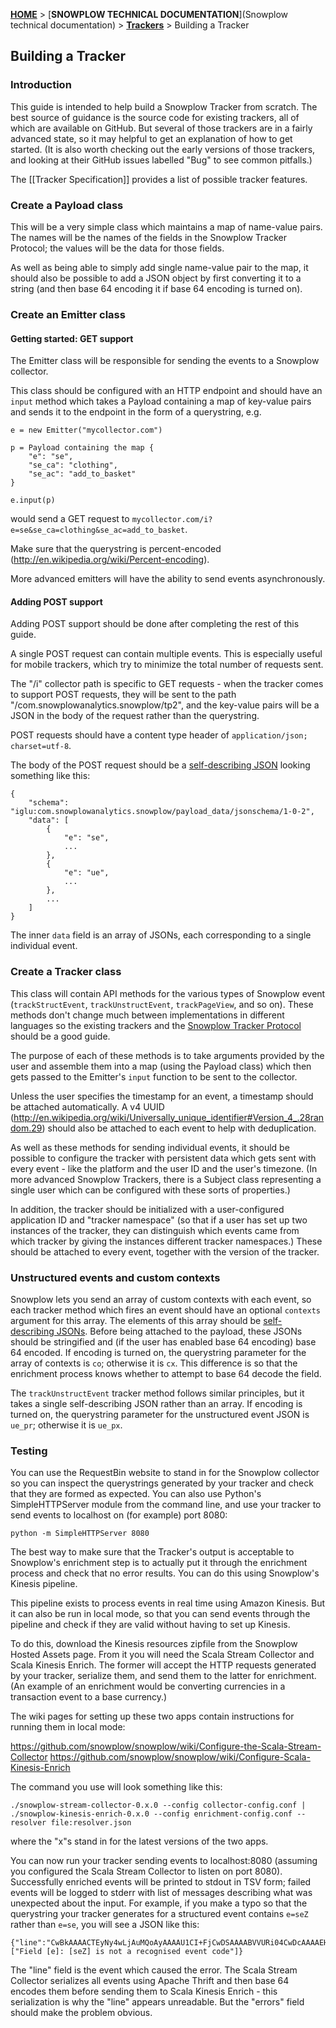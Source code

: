 [**HOME**](Home) > [**SNOWPLOW TECHNICAL DOCUMENTATION**](Snowplow technical documentation) > [**Trackers**](trackers) > Building a Tracker

## Building a Tracker

### Introduction

This guide is intended to help build a Snowplow Tracker from scratch. The best source of guidance is the source code for existing trackers, all of which are available on GitHub. But several of those trackers are in a fairly advanced state, so it may helpful to get an explanation of how to get started. (It is also worth checking out the early versions of those trackers, and looking at their GitHub issues labelled "Bug" to see common pitfalls.)

The [[Tracker Specification]] provides a list of possible tracker features.

### Create a Payload class

This will be a very simple class which maintains a map of name-value pairs. The names will be the names of the fields in the Snowplow Tracker Protocol; the values will be the data for those fields.

As well as being able to simply add single name-value pair to the map, it should also be possible to add a JSON object by first converting it to a string (and then base 64 encoding it if base 64 encoding is turned on).

### Create an Emitter class

#### Getting started: GET support

The Emitter class will be responsible for sending the events to a Snowplow collector.

This class should be configured with an HTTP endpoint and should have an `input` method which takes a Payload containing a map of key-value pairs and sends it to the endpoint in the form of a querystring, e.g.

```
e = new Emitter("mycollector.com")

p = Payload containing the map {
	"e": "se",
	"se_ca": "clothing",
	"se_ac": "add_to_basket"
}

e.input(p)
```

would send a GET request to `mycollector.com/i?e=se&se_ca=clothing&se_ac=add_to_basket`.

Make sure that the querystring is percent-encoded (http://en.wikipedia.org/wiki/Percent-encoding).

More advanced emitters will have the ability to send events asynchronously.

#### Adding POST support

Adding POST support should be done after completing the rest of this guide.

A single POST request can contain multiple events. This is especially useful for mobile trackers, which try to minimize the total number of requests sent.

The "/i" collector path is specific to GET requests - when the tracker comes to support POST requests, they will be sent to the path "/com.snowplowanalytics.snowplow/tp2", and the key-value pairs will be a JSON in the body of the request rather than the querystring.

POST requests should have a content type header of `application/json; charset=utf-8`.

The body of the POST request should be a [self-describing JSON](http://snowplowanalytics.com/blog/2014/05/15/introducing-self-describing-jsons/) looking something like this:

```
{
	"schema": "iglu:com.snowplowanalytics.snowplow/payload_data/jsonschema/1-0-2",
	"data": [
		{
			"e": "se",
			...
		},
		{
			"e": "ue",
			...
		},
		...
	]
}
```

The inner `data` field is an array of JSONs, each corresponding to a single individual event. 


### Create a Tracker class

This class will contain API methods for the various types of Snowplow event (`trackStructEvent`, `trackUnstructEvent`, `trackPageView`, and so on). These methods don't change much between implementations in different languages so the existing trackers and the [Snowplow Tracker Protocol](https://github.com/snowplow/snowplow/wiki/snowplow-tracker-protocol) should be a good guide.

The purpose of each of these methods is to take arguments provided by the user and assemble them into a map (using the Payload class) which then gets passed to the Emitter's `input` function to be sent to the collector.

Unless the user specifies the timestamp for an event, a timestamp should be attached automatically. A v4 UUID (http://en.wikipedia.org/wiki/Universally_unique_identifier#Version_4_.28random.29) should also be attached to each event to help with deduplication.

As well as these methods for sending individual events, it should be possible to configure the tracker with persistent data which gets sent with every event - like the platform and the user ID and the user's timezone. (In more advanced Snowplow Trackers, there is a Subject class representing a single user which can be configured with these sorts of properties.)

In addition, the tracker should be initialized with a user-configured application ID and "tracker namespace" (so that if a user has set up two instances of the tracker, they can distinguish which events came from which tracker by giving the instances different tracker namespaces.) These should be attached to every event, together with the version of the tracker.

### Unstructured events and custom contexts

Snowplow lets you send an array of custom contexts with each event, so each tracker method which fires an event should have an optional `contexts` argument for this array. The elements of this array should be [self-describing JSONs](http://snowplowanalytics.com/blog/2014/05/15/introducing-self-describing-jsons/). Before being attached to the payload, these JSONs should be stringified and (if the user has enabled base 64 encoding) base 64 encoded. If encoding is turned on, the querystring parameter for the array of contexts is `co`; otherwise it is `cx`. This difference is so that the enrichment process knows whether to attempt to base 64 decode the field.

The `trackUnstructEvent` tracker method follows similar principles, but it takes a single self-describing JSON rather than an array. If encoding is turned on, the querystring parameter for the unstructured event JSON is `ue_pr`; otherwise it is `ue_px`.

### Testing

You can use the RequestBin website to stand in for the Snowplow collector so you can inspect the querystrings generated by your tracker and check that they are formed as expected. You can also use Python's SimpleHTTPServer module from the command line, and use your tracker to send events to localhost on (for example) port 8080:

```
python -m SimpleHTTPServer 8080
```

The best way to make sure that the Tracker's output is acceptable to Snowplow's enrichment step is to actually put it through the enrichment process and check that no error results. You can do this using Snowplow's Kinesis pipeline.

This pipeline exists to process events in real time using Amazon Kinesis. But it can also be run in local mode, so that you can send events through the pipeline and check if they are valid without having to set up Kinesis.

To do this, download the Kinesis resources zipfile from the Snowplow Hosted Assets page. From it you will need the Scala Stream Collector and Scala Kinesis Enrich. The former will accept the HTTP requests generated by your tracker, serialize them, and send them to the latter for enrichment. (An example of an enrichment would be converting currencies in a transaction event to a base currency.)

The wiki pages for setting up these two apps contain instructions for running them in local mode:

https://github.com/snowplow/snowplow/wiki/Configure-the-Scala-Stream-Collector
https://github.com/snowplow/snowplow/wiki/Configure-Scala-Kinesis-Enrich

The command you use will look something like this:

```
./snowplow-stream-collector-0.x.0 --config collector-config.conf | ./snowplow-kinesis-enrich-0.x.0 --config enrichment-config.conf --resolver file:resolver.json
```

where the "x"s stand in for the latest versions of the two apps.

You can now run your tracker sending events to localhost:8080 (assuming you configured the Scala Stream Collector to listen on port 8080). Successfully enriched events will be printed to stdout in TSV form; failed events will be logged to stderr with list of messages describing what was unexpected about the input. For example, if you make a typo so that the querystring your tracker generates for a structured event contains `e=seZ` rather than `e=se`, you will see a JSON like this:

```
{"line":"CwBkAAAACTEyNy4wLjAuMQoAyAAAAU1CI+FjCwDSAAAABVVURi04CwDcAAAAEHNzYy0wLjQuMC1zdGRvdXQLASwAAAALY3VybC83LjMyLjALAUAAAAACL2kLAUoAAAAFZT1zZVoPAV4LAAAAAwAAAAtBY2NlcHQ6ICovKgAAABRIb3N0OiBsb2NhbGhvc3Q6ODA4MAAAABdVc2VyLUFnZW50OiBjdXJsLzcuMzIuMAsBkAAAAAlsb2NhbGhvc3QLAZoAAAAkZTA1MzI0ZWItNzFiYi00YWNlLTk0YTQtZjRiZmQ2OTdkMWNjC3ppAAAAQWlnbHU6Y29tLnNub3dwbG93YW5hbHl0aWNzLnNub3dwbG93L0NvbGxlY3RvclBheWxvYWQvdGhyaWZ0LzEtMC0wAA==","errors":["Field [e]: [seZ] is not a recognised event code"]}
```

The "line" field is the event which caused the error. The Scala Stream Collector serializes all events using Apache Thrift and then base 64 encodes them before sending them to Scala Kinesis Enrich - this serialization is why the "line" appears unreadable. But the "errors" field should make the problem obvious.
